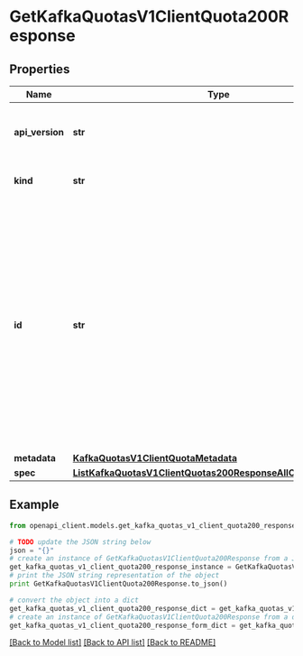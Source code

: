# GetKafkaQuotasV1ClientQuota200Response


## Properties
Name | Type | Description | Notes
------------ | ------------- | ------------- | -------------
**api_version** | **str** | APIVersion defines the schema version of this representation of a resource. | [readonly] 
**kind** | **str** | Kind defines the object this REST resource represents. | [readonly] 
**id** | **str** | ID is the \&quot;natural identifier\&quot; for an object within its scope/namespace; it is normally unique across time but not space. That is, you can assume that the ID will not be reclaimed and reused after an object is deleted (\&quot;time\&quot;); however, it may collide with IDs for other object &#x60;kinds&#x60; or objects of the same &#x60;kind&#x60; within a different scope/namespace (\&quot;space\&quot;). | [readonly] 
**metadata** | [**KafkaQuotasV1ClientQuotaMetadata**](KafkaQuotasV1ClientQuotaMetadata.md) |  | [optional] 
**spec** | [**ListKafkaQuotasV1ClientQuotas200ResponseAllOfDataInnerSpec**](ListKafkaQuotasV1ClientQuotas200ResponseAllOfDataInnerSpec.md) |  | 

## Example

```python
from openapi_client.models.get_kafka_quotas_v1_client_quota200_response import GetKafkaQuotasV1ClientQuota200Response

# TODO update the JSON string below
json = "{}"
# create an instance of GetKafkaQuotasV1ClientQuota200Response from a JSON string
get_kafka_quotas_v1_client_quota200_response_instance = GetKafkaQuotasV1ClientQuota200Response.from_json(json)
# print the JSON string representation of the object
print GetKafkaQuotasV1ClientQuota200Response.to_json()

# convert the object into a dict
get_kafka_quotas_v1_client_quota200_response_dict = get_kafka_quotas_v1_client_quota200_response_instance.to_dict()
# create an instance of GetKafkaQuotasV1ClientQuota200Response from a dict
get_kafka_quotas_v1_client_quota200_response_form_dict = get_kafka_quotas_v1_client_quota200_response.from_dict(get_kafka_quotas_v1_client_quota200_response_dict)
```
[[Back to Model list]](../ccloud/README.md#documentation-for-models) [[Back to API list]](../ccloud/README.md#documentation-for-api-endpoints) [[Back to README]](../ccloud/README.md)


